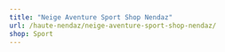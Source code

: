 ```yaml
---
title: "Neige Aventure Sport Shop Nendaz"
url: /haute-nendaz/neige-aventure-sport-shop-nendaz/
shop: Sport
---
```

